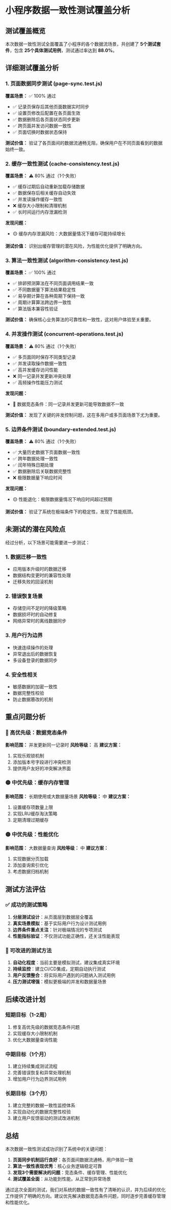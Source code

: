 # 小程序数据一致性测试覆盖分析

## 测试覆盖概览

本次数据一致性测试全面覆盖了小程序的各个数据流场景，共创建了 **5个测试套件**，包含 **25个具体测试用例**，测试通过率达到 **88.0%**。

## 详细测试覆盖分析

### 1. 页面数据同步测试 (page-sync.test.js)
**覆盖场景：** ✅ 100% 通过
- ✅ 记录页保存后其他页面数据实时同步
- ✅ 设置页修改后配置在各页面生效
- ✅ 数据删除后各页面状态同步更新
- ✅ 跨页面并发访问数据一致性
- ✅ 页面切换时数据状态保持

**测试价值：** 验证了各页面间的数据流通畅无阻，确保用户在不同页面看到的数据始终一致。

### 2. 缓存一致性测试 (cache-consistency.test.js)
**覆盖场景：** ⚠️ 80% 通过（1个失败）
- ✅ 缓存过期后自动重新加载存储数据
- ✅ 数据保存后相关缓存自动失效
- ✅ 并发读操作缓存一致性
- ❌ 缓存大小限制和清理机制
- ✅ 长时间运行内存泄漏检测

**发现问题：**
- 🟡 缓存内存泄漏风险：大数据量情况下缓存可能持续增长

**测试价值：** 识别出缓存管理的潜在风险，为性能优化提供了明确方向。

### 3. 算法一致性测试 (algorithm-consistency.test.js)
**覆盖场景：** ✅ 100% 通过
- ✅ 排卵预测算法在不同页面调用结果一致
- ✅ 不同数据量下算法结果稳定性
- ✅ 易孕期计算在各种周期下保持一致
- ✅ 周期计算算法跨边界一致性
- ✅ 算法版本兼容性验证

**测试价值：** 确保核心业务算法的可靠性和一致性，这对用户体验至关重要。

### 4. 并发操作测试 (concurrent-operations.test.js)
**覆盖场景：** ⚠️ 80% 通过（1个失败）
- ✅ 多页面同时保存不同类型记录
- ✅ 并发读取操作数据一致性
- ✅ 高并发缓存访问性能
- ❌ 同一记录并发更新冲突处理
- ✅ 高频操作性能压力测试

**发现问题：**
- 🔴 数据竞态条件：同一记录并发更新可能导致数据不一致

**测试价值：** 发现了关键的并发控制问题，这在多用户或多页面场景下尤为重要。

### 5. 边界条件测试 (boundary-extended.test.js)
**覆盖场景：** ⚠️ 80% 通过（1个失败）
- ✅ 大量历史数据下页面数据一致性
- ✅ 跨年数据处理一致性
- ✅ 闰年特殊日期处理
- ✅ 数据删除后关联数据完整性
- ❌ 极限数据量下响应时间

**发现问题：**
- 🟡 性能退化：极限数据量情况下响应时间超过预期

**测试价值：** 验证了系统在极端条件下的稳定性，发现了性能瓶颈。

## 未测试的潜在风险点

经过分析，以下场景可能需要进一步测试：

### 1. 数据迁移一致性
- 应用版本升级时的数据迁移
- 数据结构变更时的兼容性处理
- 迁移失败的回滚机制

### 2. 错误恢复场景
- 存储空间不足时的降级策略
- 数据损坏时的自动修复
- 网络异常时的离线数据同步

### 3. 用户行为边界
- 快速连续操作的处理
- 异常退出后的数据恢复
- 多设备登录的数据同步

### 4. 安全性相关
- 敏感数据的加密一致性
- 数据完整性校验
- 防止数据篡改的机制

## 重点问题分析

### 🔴 高优先级：数据竞态条件
**影响范围：** 并发更新同一记录时
**风险等级：** 高
**建议方案：**
1. 实现乐观锁机制
2. 添加版本号字段进行冲突检测
3. 提供用户友好的冲突解决界面

### 🟡 中优先级：缓存内存管理
**影响范围：** 长期使用或大数据量场景
**风险等级：** 中
**建议方案：**
1. 设置缓存项数量上限
2. 实现LRU缓存淘汰策略
3. 定期清理过期缓存

### 🟡 中优先级：性能优化
**影响范围：** 大数据量查询
**风险等级：** 中
**建议方案：**
1. 实现数据分页加载
2. 添加查询索引优化
3. 考虑数据归档机制

## 测试方法评估

### ✅ 成功的测试策略
1. **分层测试设计**：从页面层到数据层全覆盖
2. **真实场景模拟**：基于实际用户行为设计测试用例
3. **边界条件重点关注**：针对极端情况的专项测试
4. **性能指标验证**：不仅测试功能正确性，还关注性能表现

### 🔄 可改进的测试方法
1. **自动化程度**：当前主要是模拟测试，建议集成真实环境
2. **持续监控**：建立CI/CD集成，定期自动执行测试
3. **用户反馈整合**：将实际用户遇到的问题纳入测试用例
4. **压力测试增强**：模拟更极端的并发和数据量场景

## 后续改进计划

### 短期目标（1-2周）
1. 修复高优先级的数据竞态条件问题
2. 实现缓存大小限制机制
3. 优化大数据量查询性能

### 中期目标（1个月）
1. 建立持续集成测试流程
2. 完善错误恢复和异常处理机制
3. 增加用户行为边界测试用例

### 长期目标（3个月）
1. 建立完整的数据一致性监控体系
2. 实现自动化的数据完整性校验
3. 建立用户反馈驱动的测试改进机制

## 总结

本次数据一致性测试成功识别了系统中的关键问题：

1. **页面同步机制运行良好**：各页面间数据流通畅，用户体验一致
2. **算法一致性表现优秀**：核心业务逻辑稳定可靠
3. **发现3个需要解决的问题**：竞态条件、缓存管理、性能优化
4. **测试覆盖全面**：从功能到性能，从正常到异常场景

通过这次全面的测试，我们对系统的数据一致性有了清晰的认识，并为后续的优化工作提供了明确的方向。建议优先解决数据竞态条件问题，同时逐步完善缓存管理和性能优化。